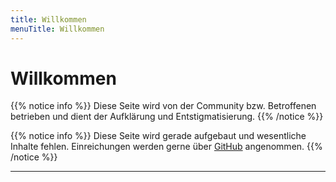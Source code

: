 ```yaml
---
title: Willkommen
menuTitle: Willkommen
---
```


# Willkommen

{{% notice info %}}
Diese Seite wird von der Community bzw. Betroffenen betrieben und dient der Aufklärung und Entstigmatisierung.
{{% /notice %}}

{{% notice info %}}
Diese Seite wird gerade aufgebaut und wesentliche Inhalte fehlen. Einreichungen werden gerne über [GitHub](https://github.com/deeplyrouted/bpdwiki) angenommen.
{{% /notice %}}

---


